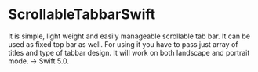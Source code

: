 # ScrollableTabbarSwift

It is simple, light weight and easily manageable scrollable tab bar. It can be used as fixed top bar as well. For using it you have to pass just array of titles and type of tabbar design. It will work on both landscape and portrait mode. -> Swift 5.0.
